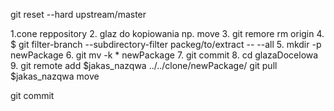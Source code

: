 git reset --hard upstream/master

1.cone reppository
2. glaz do kopiowania  np. move
3. git remore rm origin
4. $ git filter-branch --subdirectory-filter packeg/to/extract -- --all
5. mkdir -p newPackage
6. git mv -k * newPackage
7. git commit
8. cd glazaDocelowa
9. git remote add $jakas_nazqwa ../../clone/newPackage/
 git pull $jakas_nazqwa move

git commit
